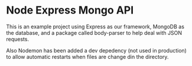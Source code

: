 # Node Express Mongo API

This is an example project using Express as our framework, MongoDB as the database, and a package called body-parser to help deal with JSON requests.

Also Nodemon has been added a dev depedency (not used in production) to allow automatic restarts when files are change din the directory.
